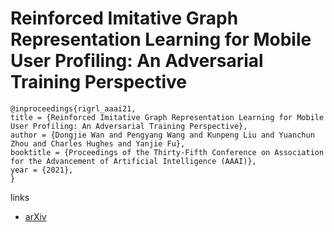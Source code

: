 # Reinforced Imitative Graph Representation Learning for Mobile User Profiling: An Adversarial Training Perspective

```
@inproceedings{rigrl_aaai21,
title = {Reinforced Imitative Graph Representation Learning for Mobile User Profiling: An Adversarial Training Perspective},
author = {Dongjie Wan and Pengyang Wang and Kunpeng Liu and Yuanchun Zhou and Charles Hughes and Yanjie Fu},
booktitle = {Proceedings of the Thirty-Fifth Conference on Association for the Advancement of Artificial Intelligence (AAAI)},
year = {2021},
}
```

links
- [arXiv](https://arxiv.org/abs/2101.02634)
